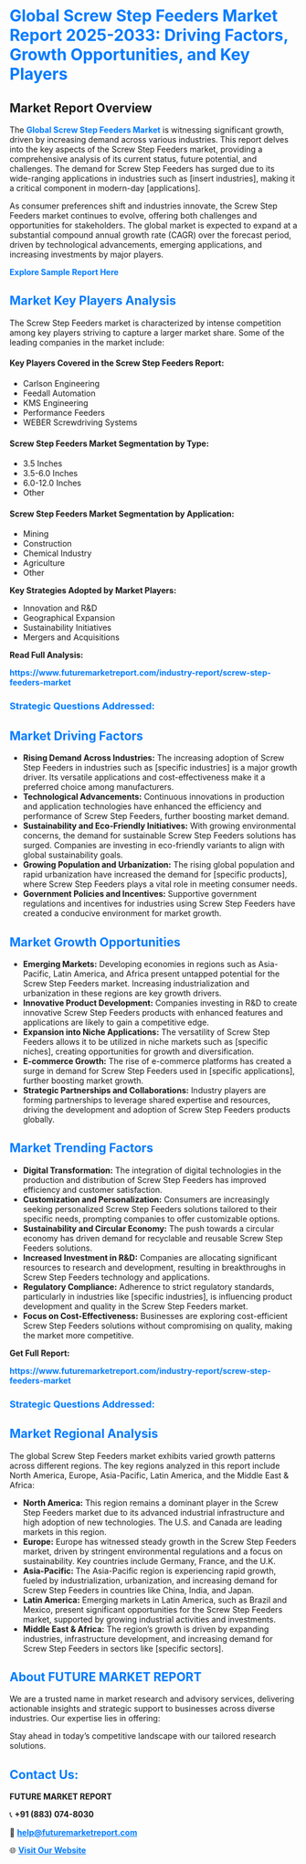 <h1 style="color: #007BFF;">Global Screw Step Feeders Market Report 2025-2033: Driving Factors, Growth Opportunities, and Key Players</h1>

<section id="overview">
<h2>Market Report Overview</h2>
<p>The <a href="https://www.futuremarketreport.com/industry-report/screw-step-feeders-market" style="color: #007BFF; text-decoration: none;"><strong>Global Screw Step Feeders Market</strong></a> is witnessing significant growth, driven by increasing demand across various industries. This report delves into the key aspects of the Screw Step Feeders market, providing a comprehensive analysis of its current status, future potential, and challenges. The demand for Screw Step Feeders has surged due to its wide-ranging applications in industries such as [insert industries], making it a critical component in modern-day [applications].</p>
<p>As consumer preferences shift and industries innovate, the Screw Step Feeders market continues to evolve, offering both challenges and opportunities for stakeholders. The global market is expected to expand at a substantial compound annual growth rate (CAGR) over the forecast period, driven by technological advancements, emerging applications, and increasing investments by major players.</p>
</section>

<section id="overview">
<p><a href="https://www.futuremarketreport.com/request-sample/reportId=25965" style="color: #007BFF; text-decoration: none;"><strong>Explore Sample Report Here</strong></a></p>
</section>

<section id="key-players">
<h2 style="color: #007BFF;">Market Key Players Analysis</h2>
<p>The Screw Step Feeders market is characterized by intense competition among key players striving to capture a larger market share. Some of the leading companies in the market include:</p>
<h4>Key Players Covered in the Screw Step Feeders Report:</h4>
<ul><li>Carlson Engineering</li><li>Feedall Automation</li><li>KMS Engineering</li><li>Performance Feeders</li><li>WEBER Screwdriving Systems</li></ul>
<h4>Screw Step Feeders Market Segmentation by Type:</h4>
<ul><li>3.5 Inches</li><li>3.5-6.0 Inches</li><li>6.0-12.0 Inches</li><li>Other</li></ul>

<h4>Screw Step Feeders Market Segmentation by Application:</h4>
<ul><li>Mining</li><li>Construction</li><li>Chemical Industry</li><li>Agriculture</li><li>Other</li></ul>
<p><strong>Key Strategies Adopted by Market Players:</strong></p>
<ul>
<li>Innovation and R&D</li>
<li>Geographical Expansion</li>
<li>Sustainability Initiatives</li>
<li>Mergers and Acquisitions</li>
</ul>
</section>

<section>
<p><strong>Read Full Analysis: </strong></p><a href="https://www.futuremarketreport.com/industry-report/screw-step-feeders-market" style="color: #007BFF; text-decoration: none;"><strong>https://www.futuremarketreport.com/industry-report/screw-step-feeders-market</strong></a>
<h3 style="color: #007BFF;">Strategic Questions Addressed:</h3>
</section>

<section id="driving-factors">
<h2 style="color: #007BFF;">Market Driving Factors</h2>
<ul>
<li><strong>Rising Demand Across Industries:</strong> The increasing adoption of Screw Step Feeders in industries such as [specific industries] is a major growth driver. Its versatile applications and cost-effectiveness make it a preferred choice among manufacturers.</li>
<li><strong>Technological Advancements:</strong> Continuous innovations in production and application technologies have enhanced the efficiency and performance of Screw Step Feeders, further boosting market demand.</li>
<li><strong>Sustainability and Eco-Friendly Initiatives:</strong> With growing environmental concerns, the demand for sustainable Screw Step Feeders solutions has surged. Companies are investing in eco-friendly variants to align with global sustainability goals.</li>
<li><strong>Growing Population and Urbanization:</strong> The rising global population and rapid urbanization have increased the demand for [specific products], where Screw Step Feeders plays a vital role in meeting consumer needs.</li>
<li><strong>Government Policies and Incentives:</strong> Supportive government regulations and incentives for industries using Screw Step Feeders have created a conducive environment for market growth.</li>
</ul>
</section>

<section id="growth-opportunities">
<h2 style="color: #007BFF;">Market Growth Opportunities</h2>
<ul>
<li><strong>Emerging Markets:</strong> Developing economies in regions such as Asia-Pacific, Latin America, and Africa present untapped potential for the Screw Step Feeders market. Increasing industrialization and urbanization in these regions are key growth drivers.</li>
<li><strong>Innovative Product Development:</strong> Companies investing in R&D to create innovative Screw Step Feeders products with enhanced features and applications are likely to gain a competitive edge.</li>
<li><strong>Expansion into Niche Applications:</strong> The versatility of Screw Step Feeders allows it to be utilized in niche markets such as [specific niches], creating opportunities for growth and diversification.</li>
<li><strong>E-commerce Growth:</strong> The rise of e-commerce platforms has created a surge in demand for Screw Step Feeders used in [specific applications], further boosting market growth.</li>
<li><strong>Strategic Partnerships and Collaborations:</strong> Industry players are forming partnerships to leverage shared expertise and resources, driving the development and adoption of Screw Step Feeders products globally.</li>
</ul>
</section>

<section id="trending-factors">
<h2 style="color: #007BFF;">Market Trending Factors</h2>
<ul>
<li><strong>Digital Transformation:</strong> The integration of digital technologies in the production and distribution of Screw Step Feeders has improved efficiency and customer satisfaction.</li>
<li><strong>Customization and Personalization:</strong> Consumers are increasingly seeking personalized Screw Step Feeders solutions tailored to their specific needs, prompting companies to offer customizable options.</li>
<li><strong>Sustainability and Circular Economy:</strong> The push towards a circular economy has driven demand for recyclable and reusable Screw Step Feeders solutions.</li>
<li><strong>Increased Investment in R&D:</strong> Companies are allocating significant resources to research and development, resulting in breakthroughs in Screw Step Feeders technology and applications.</li>
<li><strong>Regulatory Compliance:</strong> Adherence to strict regulatory standards, particularly in industries like [specific industries], is influencing product development and quality in the Screw Step Feeders market.</li>
<li><strong>Focus on Cost-Effectiveness:</strong> Businesses are exploring cost-efficient Screw Step Feeders solutions without compromising on quality, making the market more competitive.</li>
</ul>
</section>

<section>
<p><strong>Get Full Report: </strong></p><a href="https://www.futuremarketreport.com/industry-report/screw-step-feeders-market" style="color: #007BFF; text-decoration: none;"><strong>https://www.futuremarketreport.com/industry-report/screw-step-feeders-market</strong></a>
<h3 style="color: #007BFF;">Strategic Questions Addressed:</h3>
</section>


<section id="regional-analysis">
<h2 style="color: #007BFF;">Market Regional Analysis</h2>
<p>The global Screw Step Feeders market exhibits varied growth patterns across different regions. The key regions analyzed in this report include North America, Europe, Asia-Pacific, Latin America, and the Middle East & Africa:</p>
<ul>
<li><strong>North America:</strong> This region remains a dominant player in the Screw Step Feeders market due to its advanced industrial infrastructure and high adoption of new technologies. The U.S. and Canada are leading markets in this region.</li>
<li><strong>Europe:</strong> Europe has witnessed steady growth in the Screw Step Feeders market, driven by stringent environmental regulations and a focus on sustainability. Key countries include Germany, France, and the U.K.</li>
<li><strong>Asia-Pacific:</strong> The Asia-Pacific region is experiencing rapid growth, fueled by industrialization, urbanization, and increasing demand for Screw Step Feeders in countries like China, India, and Japan.</li>
<li><strong>Latin America:</strong> Emerging markets in Latin America, such as Brazil and Mexico, present significant opportunities for the Screw Step Feeders market, supported by growing industrial activities and investments.</li>
<li><strong>Middle East & Africa:</strong> The region’s growth is driven by expanding industries, infrastructure development, and increasing demand for Screw Step Feeders in sectors like [specific sectors].</li>
</ul>
</section>

<footer>
<h2 style="color: #007BFF;">About FUTURE MARKET REPORT</h2>
<p>We are a trusted name in market research and advisory services, delivering actionable insights and strategic support to businesses across diverse industries. Our expertise lies in offering:</p>

<p>Stay ahead in today’s competitive landscape with our tailored research solutions.</p>

<h2 style="color: #007BFF;">Contact Us:</h2>
<p><strong>FUTURE MARKET REPORT</strong></p>
<p>📞 <strong>+91 (883) 074-8030</strong></p>
<p>📧 <strong><a href="mailto:help@futuremarketreport.com" style="color: #007BFF;">help@futuremarketreport.com</a></strong></p>
<p>🌐 <strong><a href="https://www.futuremarketreport.com/" style="color: #007BFF;">Visit Our Website</a></strong></p>
</footer>